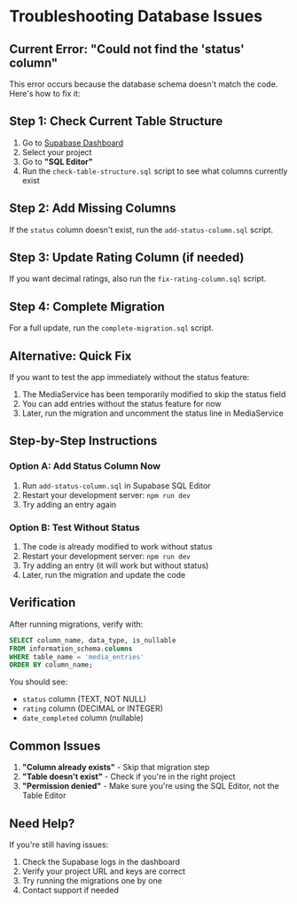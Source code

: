 # Troubleshooting Database Issues

## Current Error: "Could not find the 'status' column"

This error occurs because the database schema doesn't match the code. Here's how to fix it:

## Step 1: Check Current Table Structure

1. Go to [Supabase Dashboard](https://supabase.com/dashboard)
2. Select your project
3. Go to **"SQL Editor"**
4. Run the `check-table-structure.sql` script to see what columns currently exist

## Step 2: Add Missing Columns

If the `status` column doesn't exist, run the `add-status-column.sql` script.

## Step 3: Update Rating Column (if needed)

If you want decimal ratings, also run the `fix-rating-column.sql` script.

## Step 4: Complete Migration

For a full update, run the `complete-migration.sql` script.

## Alternative: Quick Fix

If you want to test the app immediately without the status feature:

1. The MediaService has been temporarily modified to skip the status field
2. You can add entries without the status feature for now
3. Later, run the migration and uncomment the status line in MediaService

## Step-by-Step Instructions

### Option A: Add Status Column Now
1. Run `add-status-column.sql` in Supabase SQL Editor
2. Restart your development server: `npm run dev`
3. Try adding an entry again

### Option B: Test Without Status
1. The code is already modified to work without status
2. Restart your development server: `npm run dev`
3. Try adding an entry (it will work but without status)
4. Later, run the migration and update the code

## Verification

After running migrations, verify with:
```sql
SELECT column_name, data_type, is_nullable 
FROM information_schema.columns 
WHERE table_name = 'media_entries' 
ORDER BY column_name;
```

You should see:
- `status` column (TEXT, NOT NULL)
- `rating` column (DECIMAL or INTEGER)
- `date_completed` column (nullable)

## Common Issues

1. **"Column already exists"** - Skip that migration step
2. **"Table doesn't exist"** - Check if you're in the right project
3. **"Permission denied"** - Make sure you're using the SQL Editor, not the Table Editor

## Need Help?

If you're still having issues:
1. Check the Supabase logs in the dashboard
2. Verify your project URL and keys are correct
3. Try running the migrations one by one
4. Contact support if needed 